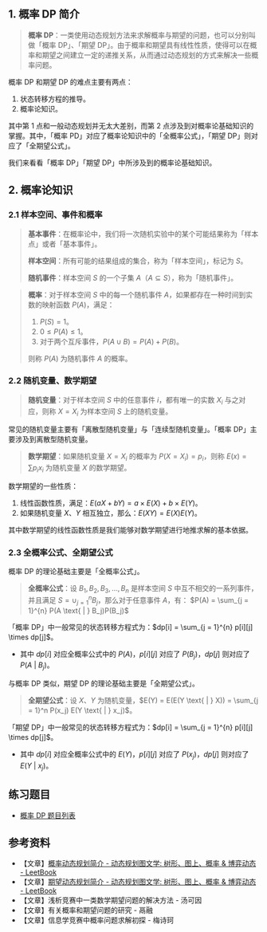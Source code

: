 ## 1. 概率 DP 简介

> **概率 DP**：一类使用动态规划方法来求解概率与期望的问题，也可以分别叫做「概率 DP」、「期望 DP」。由于概率和期望具有线性性质，使得可以在概率和期望之间建立一定的递推关系，从而通过动态规划的方式来解决一些概率问题。

概率 DP 和期望 DP 的难点主要有两点：

1. 状态转移方程的推导。
2. 概率论知识。

其中第 $1$ 点和一般动态规划并无太大差别，而第 $2$ 点涉及到对概率论基础知识的掌握。其中，「概率 PD」对应了概率论知识中的「全概率公式」，「期望 DP」则对应了「全期望公式」。

我们来看看「概率 DP」「期望 DP」中所涉及到的概率论基础知识。

## 2. 概率论知识

### 2.1 样本空间、事件和概率

> **基本事件**：在概率论中，我们将一次随机实验中的某个可能结果称为「样本点」或者「基本事件」。
>
> **样本空间**：所有可能的结果组成的集合，称为「样本空间」，标记为 $S$。
>
> **随机事件**：样本空间 $S$ 的一个子集 $A$（$A \subseteq S$），称为「随机事件」。

> **概率**：对于样本空间 $S$ 中的每一个随机事件 $A$，如果都存在一种时间到实数的映射函数 $P(A)$，满足：
>
> 1. $P(S) = 1$。
>2. $0 \le P(A) \le 1$。
> 3. 对于两个互斥事件，$P(A \cup B) = P(A) + P(B)$。
>
> 则称 $P(A)$ 为随机事件 $A$ 的概率。

### 2.2 随机变量、数学期望

> **随机变量**：对于样本空间 $S$ 中的任意事件 $i$，都有唯一的实数 $X_i$ 与之对应，则称 $X = X_i$ 为样本空间 $S$ 上的随机变量。

常见的随机变量主要有「离散型随机变量」与「连续型随机变量」。「概率 DP」主要涉及到离散型随机变量。

> **数学期望**：如果随机变量 $X = X_i$ 的概率为 $P(X = X_i) = p_i$，则称 $E(x) = \sum p_ix_i$ 为随机变量 $X$ 的数学期望。

数学期望的一些性质：

1. 线性函数性质，满足：$E(aX + bY) = a \times E(X) + b \times E(Y)$。
2. 如果随机变量 $X$、$Y$ 相互独立，那么：$E(XY) = E(X)E(Y)$。

其中数学期望的线性函数性质是我们能够对数学期望进行地推求解的基本依据。

### 2.3 全概率公式、全期望公式

概率 DP 的理论基础主要是「全概率公式」。

> **全概率公式**：设 $B_1, B_2, B_3, …, B_n$ 是样本空间 $S$ 中互不相交的一系列事件，并且满足 $S = \cup_{j = 1}^n B_j$，那么对于任意事件 $A$，有： $P(A) = \sum_{j = 1}^{n} P(A \text{ | } B_j)P(B_j)$

「概率 DP」中一般常见的状态转移方程式为：$dp[i] = \sum_{j = 1}^{n} p[i][j] \times dp[j]$。

- 其中 $dp[i]$ 对应全概率公式中的 $P(A)$，$p[i][j]$ 对应了 $P(B_j)$，$dp[j]$ 则对应了 $P(A \text{ | } B_j)$。

与概率 DP 类似，期望 DP 的理论基础主要是「全期望公式」。

> **全期望公式**：设 $X$、$Y$ 为随机变量，$E(Y) = E(E(Y \text{ | } X)) = \sum_{j = 1}^n P(x_j) E(Y \text{ | } x_j)$。

「期望 DP」中一般常见的状态转移方程式为：$dp[i] = \sum_{j = 1}^{n} p[i][j] \times dp[j]$。

- 其中 $dp[i]$ 对应全概率公式中的 $E(Y)$，$p[i][j]$ 对应了 $P(x_j)$，$dp[j]$ 则对应了 $E(Y \text{ | } x_j)$。

## 练习题目

- [概率 DP 题目列表](https://github.com/itcharge/AlgoNote/blob/main/docs/00_preface/00_06_categories_list.md#%E6%A6%82%E7%8E%87-dp-%E9%A2%98%E7%9B%AE)

## 参考资料

- 【文章】[概率动态规划简介 - 动态规划图文学: 树形、图上、概率 & 博弈动态 - LeetBook](https://leetcode.cn/leetbook/read/dynamic-programming-3-plus/nmnp61/)
- 【文章】[期望动态规划简介 - 动态规划图文学: 树形、图上、概率 & 博弈动态 - LeetBook](https://leetcode.cn/leetbook/read/dynamic-programming-3-plus/nmwjt6/)
- 【文章】浅析竞赛中一类数学期望问题的解决方法 - 汤可因
- 【文章】有关概率和期望问题的研究 - 鬲融
- 【文章】信息学竞赛中概率问题求解初探 - 梅诗珂